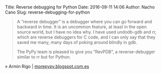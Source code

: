 Title: Reverse debugging for Python
Date: 2016-09-11 14:06
Author: Nacho Cano
Slug: reverse-debugging-for-python

> A ”reverse debugger” is a debugger where you can go forward and backward in
> time. It is an uncommon feature, at least in the open source world, but I
> have no idea why. I have used undodb-gdb and rr, which are reverse debuggers
> for C code, and I can only say that they saved me many, many days of poking
> around blindly in gdb.
>
> The PyPy team is pleased to give you ”RevPDB”, a reverse-debugger similar to
> rr but for Python.

» Armin Rigo | [morepypy.blogspot.com.es][]

  [morepypy.blogspot.com.es]: https://morepypy.blogspot.com.es/2016/07/reverse-debugging-for-python.html
    "Reverse debugging for Python"
